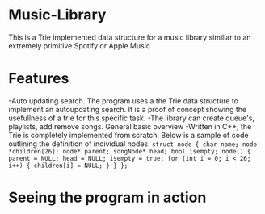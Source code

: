 # Music-Library
This is a Trie implemented data structure for a music library similiar to an extremely primitive Spotify or Apple Music

# Features
-Auto updating search. The program uses a the Trie data structure to implement an autoupdating search. It is a proof of concept showing the usefullness of a trie for this specific task.
-The library can create queue's, playlists, add remove songs. General basic overview
-Written in C++, the Trie is completely implemented from scratch. Below is a sample of code outlining the definition of individual nodes.
`struct node
{
    char name;
    node *children[26];
    node* parent;
    songNode* head;
    bool isempty;
    node()
    {
      parent = NULL;
      head = NULL;
      isempty = true;
      for (int i = 0; i < 26; i++)
      {
        children[i] = NULL;
      }
    }
};`

# Seeing the program in action
